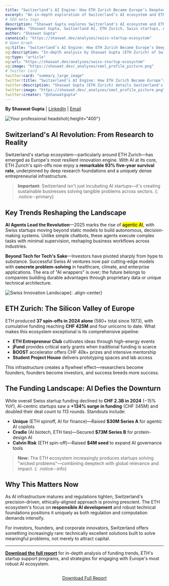 ```yaml
---
title: "Switzerland’s AI Engine: How ETH Zurich Became Europe’s Deeptech Powerhouse"
excerpt: "An in-depth exploration of Switzerland’s AI ecosystem and ETH Zurich’s outsized role in it—where research excellence, entrepreneurial density, and investor discipline converge to build Europe's most resilient startup engine."
# SEO meta tags
description: "Shaswat Gupta explores Switzerland's AI ecosystem and ETH Zurich's leadership in deeptech startups, funding, and innovation. The definitive guide to Europe's AI powerhouse."
keywords: "Shaswat Gupta, Switzerland AI, ETH Zurich, Swiss startups, AI ecosystem, deeptech, AI funding, AI innovation, AI research, AI entrepreneurship, Swiss AI, startup survival, AI trends, Europe AI"
author: "Shaswat Gupta"
canonical: "https://shaswat.dev/analyses/swiss-startup-ecosystem"
# Open Graph
og:title: "Switzerland’s AI Engine: How ETH Zurich Became Europe’s Deeptech Powerhouse"
og:description: "In-depth analysis by Shaswat Gupta (ETH Zurich) of Switzerland's AI ecosystem, startup funding, and ETH Zurich's role as Europe's deeptech leader."
og:type: "article"
og:url: "https://shaswat.dev/analyses/swiss-startup-ecosystem"
og:image: "https://shaswat.dev/_analyses/smol_profile_picture.png"
# Twitter Card
twitter:card: "summary_large_image"
twitter:title: "Switzerland’s AI Engine: How ETH Zurich Became Europe’s Deeptech Powerhouse"
twitter:description: "Shaswat Gupta (ETH Zurich) details Switzerland's AI startup ecosystem, ETH Zurich's impact, and deeptech innovation."
twitter:image: "https://shaswat.dev/_analyses/smol_profile_picture.png"
twitter:creator: "@shaswatgupta"
---
```


**By Shaswat Gupta** | [LinkedIn](https://www.linkedin.com/in/shaswat-gupta/) | [Email](mailto:shagupta@ethz.ch)

![Your professional headshot](smol_profile_picture.png){:height="400"}

## Switzerland's AI Revolution: From Research to Reality

Switzerland's startup ecosystem—particularly around ETH Zurich—has emerged as Europe's most resilient innovation engine. With AI at its core, ETH Zurich's spin-offs now enjoy a **remarkable 93% five-year survival rate**, underpinned by deep research foundations and a uniquely dense entrepreneurial infrastructure.

> **Important:** Switzerland isn't just incubating AI startups—it's creating sustainable businesses solving tangible problems across sectors.
> {: .notice--primary}

## Key Trends Reshaping the Landscape

**AI Agents Lead the Revolution**—2025 marks the rise of <mark>agentic AI</mark>, with Swiss startups moving beyond static models to build autonomous, decision-making systems. Unlike simple chatbots, these agents execute complex tasks with minimal supervision, reshaping business workflows across industries.

**Beyond Tech for Tech's Sake**—Investors have pivoted sharply from hype to substance. Successful Swiss AI ventures now pair cutting-edge models with **concrete problem-solving** in healthcare, climate, and enterprise applications. The era of "AI wrappers" is over; the future belongs to companies building durable advantages through proprietary data or unique technical architecture.

![Swiss Innovation Landscape](innovation.jpg){: .align-center}

## ETH Zurich: The Silicon Valley of Europe

ETH produced **37 spin-offs in 2024 alone** (580+ total since 1973), with cumulative funding reaching **CHF 425M** and four unicorns to date. What makes this ecosystem exceptional is its comprehensive pipeline:

- **ETH Entrepreneur Club** cultivates ideas through high-energy events
- **jFund** provides critical early grants when traditional funding is scarce
- **BOOST** accelerator offers CHF 40k+ prizes and intensive mentorship
- **Student Project House** delivers prototyping spaces and lab access

This infrastructure creates a flywheel effect—researchers become founders, founders become investors, and success breeds more success.

## The Funding Landscape: AI Defies the Downturn

While overall Swiss startup funding declined to **CHF 2.3B in 2024** (−15% YoY), AI-centric startups saw a **+134% surge in funding** (CHF 345M) and doubled their deal count to 113 rounds. Standouts include:

- **Unique** (ETH spinoff, AI for finance)—Raised **$30M Series A** for agentic AI copilots
- **Cradle** (AI biotech, ETH ties)—Secured **$73M Series B** for protein-design AI
- **Calvin Risk** (ETH spin-off)—Raised **$4M seed** to expand AI governance tools

> **New:** The ETH ecosystem increasingly produces startups solving "wicked problems"—combining deeptech with global relevance and impact.
> {: .notice--info}

## Why This Matters Now

As AI infrastructure matures and regulations tighten, Switzerland's precision-driven, ethically-aligned approach is proving prescient. The ETH ecosystem's focus on **responsible AI development** and robust technical foundations positions it uniquely as both regulation and computation demands intensify.

For investors, founders, and corporate innovators, Switzerland offers something increasingly rare: technically excellent solutions built to solve meaningful problems, not merely to attract capital.

---

[**Download the full report**](#) for in-depth analysis of funding trends, ETH's startup support programs, and strategies for engaging with Europe's most robust AI ecosystem.

<div class="page__download" style="text-align:center; margin: 2em 0;">
  <a href="/assets/files/shazz_swiss_startup_ecosystem.pdf" class="btn btn--primary">
    <i class="fas fa-download"></i> Download Full Report
  </a>
</div>
